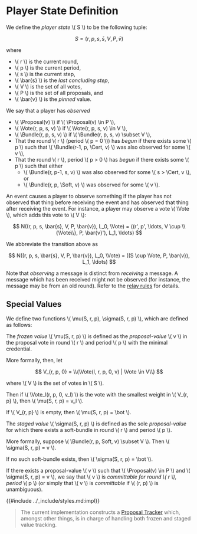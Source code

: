 $$
\newcommand \Vote {\mathrm{Vote}}
\newcommand \Proposal {\mathrm{Proposal}}
\newcommand \Bundle {\mathrm{Bundle}}
\newcommand \Soft {\mathit{soft}}
\newcommand \Cert {\mathit{cert}}
\newcommand \Priority {\mathrm{Priority}}
\newcommand \VRF {\mathrm{VRF}}
\newcommand \ProofToHash {\mathrm{ProofToHash}}
\newcommand \Hash {\mathrm{Hash}}
$$

# Player State Definition

We define the _player state_ \\( S \\) to be the following tuple:

$$
S = (r, p, s, \bar{s}, V, P, \bar{v})
$$

where

- \\( r \\) is the current round,
- \\( p \\) is the current period,
- \\( s \\) is the current step,
- \\( \bar{s} \\) is the _last concluding step_,
- \\( V \\) is the set of all votes,
- \\( P \\) is the set of all proposals, and
- \\( \bar{v} \\) is the _pinned_ value.

We say that a player has _observed_

- \\( \Proposal(v) \\) if \\( \Proposal(v) \in P \\),
- \\( \Vote(r, p, s, v) \\) if \\( \Vote(r, p, s, v) \in V \\),
- \\( \Bundle(r, p, s, v) \\) if \\( \Bundle(r, p, s, v) \subset V \\),
- That the round \\( r \\) (period \\( p = 0 \\)) has _begun_ if there exists some
\\( p \\) such that \\( \Bundle(r-1, p, \Cert, v) \\) was also observed for some
\\( v \\),
- That the round \\( r \\), period \\( p > 0 \\) has _begun_ if there exists some
\\( p \\) such that either
  - \\( \Bundle(r, p-1, s, v) \\) was also observed for some \\( s > \Cert, v \\), or
  - \\( \Bundle(r, p, \Soft, v) \\) was observed for some \\( v \\).

An event causes a player to observe something if the player has not
observed that thing before receiving the event and has observed that
thing after receiving the event. For instance, a player may observe a
vote \\( \Vote \\), which adds this vote to \\( V \\):

$$
N((r, p, s, \bar{s}, V, P, \bar{v}), L_0, \Vote)
= ((r', p', \ldots, V \cup \\{\Vote\\}, P, \bar{v}'), L_1, \ldots)
$$

We abbreviate the transition above as

$$
N((r, p, s, \bar{s}, V, P, \bar{v}), L_0, \Vote)
= ((S \cup \Vote, P, \bar{v}), L_1, \ldots)
$$

Note that _observing_ a message is distinct from _receiving_ a
message. A message which has been received might not be observed (for
instance, the message may be from an old round). Refer to the [relay rules](#relay-rules)
for details.

## Special Values

We define two functions \\( \mu(S, r, p), \sigma(S, r, p) \\), which are
defined as follows:

The _frozen value_ \\( \mu(S, r, p) \\) is defined as the _proposal-value_ \\( v \\)
in the proposal vote in round \\( r \\) and period \\( p \\) with the minimal credential.

More formally, then, let

$$
V_{r, p, 0} = \\{\Vote(I, r, p, 0, v) | \Vote \in V\\}
$$

where \\( V \\) is the set of votes in \\( S \\).

Then if \\( \Vote_l(r, p, 0, v_l) \\) is the vote with the smallest weight in
\\( V_{r, p} \\), then \\( \mu(S, r, p) = v_l \\).

If \\( V_{r, p} \\) is empty, then \\( \mu(S, r, p) = \bot \\).

The _staged value_ \\( \sigma(S, r, p) \\) is defined as the sole _proposal-value_
for which there exists a soft-bundle in round \\( r \\) and period \\( p \\).

More formally, suppose \\( \Bundle(r, p, Soft, v) \subset V \\). Then
\\( \sigma(S, r, p) = v \\).

If no such soft-bundle exists, then \\( \sigma(S, r, p) = \bot \\).

If there exists a proposal-value \\( v \\) such that \\( \Proposal(v) \in P \\) and
\\( \sigma(S, r, p) = v \\), we say that \\( v \\) is _committable for round \\( r \\),
period_ \\( p \\) (or simply that \\( v \\) is _committable_ if \\( (r, p) \\) is
unambiguous).

{{#include ../_include/styles.md:impl}}
> The current implementation constructs a [Proposal Tracker](https://github.com/algorand/go-algorand/blob/b6e5bcadf0ad3861d4805c51cbf3f695c38a93b7/agreement/proposalTracker.go#L93)
> which, amongst other things, is in charge of handling both frozen and staged value
> tracking.

